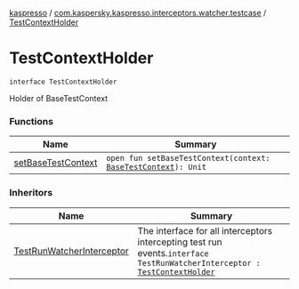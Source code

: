 [kaspresso](../../index.md) / [com.kaspersky.kaspresso.interceptors.watcher.testcase](../index.md) / [TestContextHolder](./index.md)

# TestContextHolder

`interface TestContextHolder`

Holder of BaseTestContext

### Functions

| Name | Summary |
|---|---|
| [setBaseTestContext](set-base-test-context.md) | `open fun setBaseTestContext(context: `[`BaseTestContext`](../../com.kaspersky.kaspresso.testcases.core.testcontext/-base-test-context.md)`): Unit` |

### Inheritors

| Name | Summary |
|---|---|
| [TestRunWatcherInterceptor](../-test-run-watcher-interceptor/index.md) | The interface for all interceptors intercepting test run events.`interface TestRunWatcherInterceptor : `[`TestContextHolder`](./index.md) |
